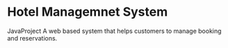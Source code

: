 # Hotel Managemnet System
JavaProject
A web based system that helps customers to manage booking
and reservations.
